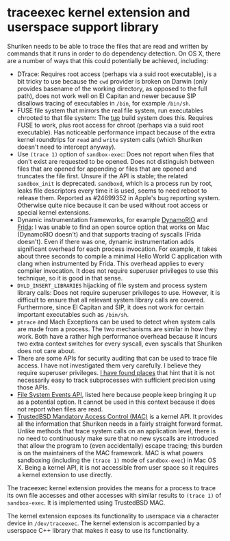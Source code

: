 # traceexec kernel extension and userspace support library

Shuriken needs to be able to trace the files that are read and written by
commands that it runs in order to do dependency detection. On OS X, there are a
number of ways that this could potentially be achieved, including:

* DTrace: Requires root access (perhaps via a suid root executable), is a bit
  tricky to use because the `cwd` provider is broken on Darwin (only provides
  basename of the working directory, as opposed to the full path), does not work
  well on El Capitan and newer because SIP disallows tracing of executables in
  `/bin`, for example `/bin/sh`.
* FUSE file system that mirrors the real file system, run executables chrooted
  to that file system: The [tup](http://gittup.org/tup/) build system does this.
  Requires FUSE to work, plus root access for chroot (perhaps via a suid root
  executable). Has noticeable performance impact because of the extra kernel
  roundtrips for `read` and `write` system calls (which Shuriken doesn't need
  to intercept anyway).
* Use `(trace 1)` option of `sandbox-exec`: Does not report when files that
  don't exist are requested to be opened. Does not distinguish between files
  that are opened for appending or files that are opened and truncates the file
  first. Unsure if the API is stable; the related `sandbox_init` is deprecated.
  `sandboxd`, which is a process run by root, leaks file descriptors every time
  it is used, seems to need reboot to release them. Reported as #24699352 in
  Apple's bug reporting system. Otherwise quite nice because it can be used
  without root access or special kernel extensions.
* Dynamic instrumentation frameworks, for example
  [DynamoRIO](http://www.dynamorio.org/) and [Frida](http://www.frida.re/): I
  was unable to find an open source option that works on Mac (DynamoRIO doesn't)
  and that supports tracing of syscalls (Frida doesn't). Even if there was one,
  dynamic instrumentation adds significant overhead for each process invocation.
  For example, it takes about three seconds to compile a minimal Hello World C
  application with clang when instrumented by Frida. This overhead applies to
  every compiler invocation. It does not require superuser privileges to use
  this technique, so it is good in that sense.
* `DYLD_INSERT_LIBRARIES` hijacking of file system and process system library
  calls: Does not require superuser privileges to use. However, it is difficult
  to ensure that all relevant system library calls are covered. Furthermore,
  since El Capitan and SIP, it does not work for certain important executables
  such as `/bin/sh`.
* `ptrace` and Mach Exceptions can be used to detect when system calls are made
  from a process. The two mechanisms are similar in how they work. Both have a
  rather high performance overhead because it incurs two extra context switches
  for every syscall, even syscalls that Shuriken does not care about.
* There are some APIs for security auditing that can be used to trace file
  access. I have not investigated them very carefully. I believe they require
  superuser privileges. [I have found places](https://www.synack.com/2015/11/17/monitoring-process-creation-via-the-kernel-part-i/)
  that hint that it is not necessarily easy to track subprocesses with
  sufficient precision using those APIs.
* [File System Events API](https://developer.apple.com/library/mac/documentation/Darwin/Conceptual/FSEvents_ProgGuide/Introduction/Introduction.html),
  listed here because people keep bringing it up as a potential option. It
  cannot be used in this context because it does not report when files are read.
* [TrustedBSD Mandatory Access Control (MAC)](http://www.trustedbsd.org/mac.html)
  is a kernel API. It provides all the information that Shuriken needs in a
  fairly straight forward format. Unlike methods that trace system calls on an
  application level, there is no need to continuously make sure that no new
  syscalls are introduced that allow the program to (even accidentally) escape
  tracing; this burden is on the maintainers of the MAC framework. MAC is what
  powers sandboxing (including the `(trace 1)` mode of `sandbox-exec`) in Mac OS
  X. Being a kernel API, it is not accessible from user space so it requires a
  kernel extension to use directly.

The traceexec kernel extension provides the means for a process to trace its own
file accesses and other accesses with similar results to `(trace 1)` of
`sandbox-exec`. It is implemented using TrustedBSD MAC.

The kernel extension exposes its functionality to userspace via a character
device in `/dev/traceexec`. The kernel extension is accompanied by a userspace
C++ library that makes it easy to use its functionality.
